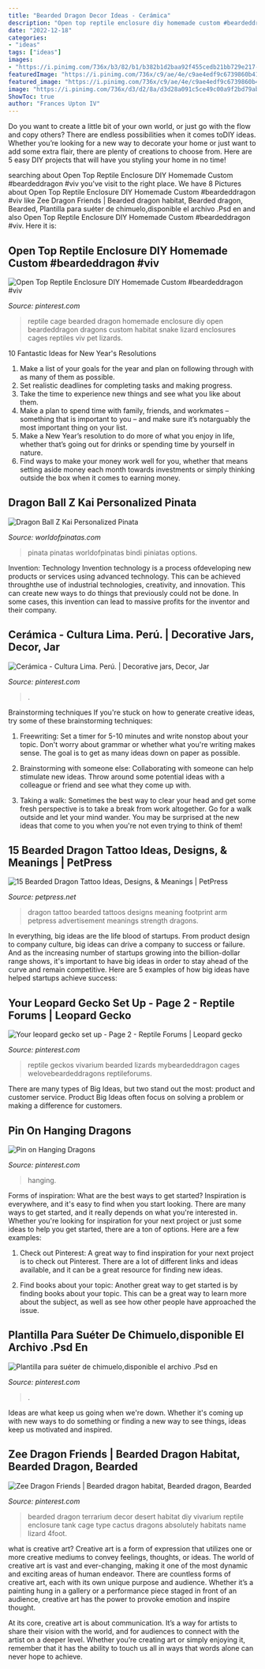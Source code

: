 ```yaml
---
title: "Bearded Dragon Decor Ideas - Cerámica"
description: "Open top reptile enclosure diy homemade custom #beardeddragon #viv"
date: "2022-12-18"
categories:
- "ideas"
tags: ["ideas"]
images:
- "https://i.pinimg.com/736x/b3/82/b1/b382b1d2baa92f455cedb21bb729e217--lima-vase.jpg"
featuredImage: "https://i.pinimg.com/736x/c9/ae/4e/c9ae4edf9c6739860b415bd4dd410290.jpg"
featured_image: "https://i.pinimg.com/736x/c9/ae/4e/c9ae4edf9c6739860b415bd4dd410290.jpg"
image: "https://i.pinimg.com/736x/d3/d2/8a/d3d28a091c5ce49c00a9f2bd79aba396.jpg"
ShowToc: true
author: "Frances Upton IV"
---
```



Do you want to create a little bit of your own world, or just go with the flow and copy others? There are endless possibilities when it comes toDIY ideas. Whether you’re looking for a new way to decorate your home or just want to add some extra flair, there are plenty of creations to choose from. Here are 5 easy DIY projects that will have you styling your home in no time!

	

		
searching about Open Top Reptile Enclosure DIY Homemade Custom #beardeddragon #viv you've visit to the right place. We have 8 Pictures about Open Top Reptile Enclosure DIY Homemade Custom #beardeddragon #viv like Zee Dragon Friends | Bearded dragon habitat, Bearded dragon, Bearded, Plantilla para suéter de chimuelo,disponible el archivo .Psd en and also Open Top Reptile Enclosure DIY Homemade Custom #beardeddragon #viv. Here it is:
		
    
## Open Top Reptile Enclosure DIY Homemade Custom #beardeddragon #viv

<img loading=lazy src="https://i.pinimg.com/736x/84/87/45/84874547a5513f0ec5956d22c5147e6e.jpg" onerror="this.onerror=null;this.src='https://tse4.mm.bing.net/th?id=OIP.Cofo0h9Y4zIjhusLUgwXLAHaFh&amp;pid=15.1';" alt="Open Top Reptile Enclosure DIY Homemade Custom #beardeddragon #viv">

_Source: pinterest.com_

>reptile cage bearded dragon homemade enclosure diy open beardeddragon dragons custom habitat snake lizard enclosures cages reptiles viv pet lizards. 

	

10 Fantastic Ideas for New Year's Resolutions
1. Make a list of your goals for the year and plan on following through with as many of them as possible. 
2. Set realistic deadlines for completing tasks and making progress. 
3. Take the time to experience new things and see what you like about them. 
4. Make a plan to spend time with family, friends, and workmates – something that is important to you – and make sure it’s notarguably the most important thing on your list. 
5. Make a New Year’s resolution to do more of what you enjoy in life, whether that’s going out for drinks or spending time by yourself in nature. 
6. Find ways to make your money work well for you, whether that means setting aside money each month towards investments or simply thinking outside the box when it comes to earning money.

    
## Dragon Ball Z Kai Personalized Pinata

<img loading=lazy src="https://cdn1.bigcommerce.com/server5200/4c994/products/435/images/557/Dragon_Ball_Z_small_Personalized_Pinata__35192.1341799092.1000.1200.jpg?c=2" onerror="this.onerror=null;this.src='https://tse2.mm.bing.net/th?id=OIP.nwpjWkZj2E9yJOlTAkwSiwHaMM&amp;pid=15.1';" alt="Dragon Ball Z Kai Personalized Pinata">

_Source: worldofpinatas.com_

>pinata pinatas worldofpinatas bindi piniatas options. 

	

Invention: Technology
Invention technology is a process ofdeveloping new products or services using advanced technology. This can be achieved throughthe use of industrial technologies, creativity, and innovation. This can create new ways to do things that previously could not be done. In some cases, this invention can lead to massive profits for the inventor and their company.

    
## Cerámica - Cultura Lima. Perú. | Decorative Jars, Decor, Jar

<img loading=lazy src="https://i.pinimg.com/736x/b3/82/b1/b382b1d2baa92f455cedb21bb729e217--lima-vase.jpg" onerror="this.onerror=null;this.src='https://tse4.mm.bing.net/th?id=OIP.vZ8LJ9Tt4AKBIexCvgdCjAD_D1&amp;pid=15.1';" alt="Cerámica - Cultura Lima. Perú. | Decorative jars, Decor, Jar">

_Source: pinterest.com_

>. 

	

Brainstorming techniques
If you're stuck on how to generate creative ideas, try some of these brainstorming techniques:
1. Freewriting: Set a timer for 5-10 minutes and write nonstop about your topic. Don't worry about grammar or whether what you're writing makes sense. The goal is to get as many ideas down on paper as possible.

2. Brainstorming with someone else: Collaborating with someone can help stimulate new ideas. Throw around some potential ideas with a colleague or friend and see what they come up with.

3. Taking a walk: Sometimes the best way to clear your head and get some fresh perspective is to take a break from work altogether. Go for a walk outside and let your mind wander. You may be surprised at the new ideas that come to you when you're not even trying to think of them!

    
## 15 Bearded Dragon Tattoo Ideas, Designs, &amp; Meanings | PetPress

<img loading=lazy src="https://cdn.petpress.net/wp-content/uploads/2020/03/12025534/bearded-dragon-footprint-tattoo-idea.jpg" onerror="this.onerror=null;this.src='https://tse3.mm.bing.net/th?id=OIP.kpF8v-t3_2KRCGWYjyHXdAHaJ4&amp;pid=15.1';" alt="15 Bearded Dragon Tattoo Ideas, Designs, &amp; Meanings | PetPress">

_Source: petpress.net_

>dragon tattoo bearded tattoos designs meaning footprint arm petpress advertisement meanings strength dragons. 

	

In everything, big ideas are the life blood of startups. From product design to company culture, big ideas can drive a company to success or failure. And as the increasing number of startups growing into the billion-dollar range shows, it's important to have big ideas in order to stay ahead of the curve and remain competitive. Here are 5 examples of how big ideas have helped startups achieve success: 
    
## Your Leopard Gecko Set Up - Page 2 - Reptile Forums | Leopard Gecko

<img loading=lazy src="https://i.pinimg.com/736x/74/87/a9/7487a975990ded27dc19c343b0c8beab.jpg" onerror="this.onerror=null;this.src='https://tse4.mm.bing.net/th?id=OIP.fAQJ4R1WQrbIM_yxgGp_rQHaE6&amp;pid=15.1';" alt="Your leopard gecko set up - Page 2 - Reptile Forums | Leopard gecko">

_Source: pinterest.com_

>reptile geckos vivarium bearded lizards mybeardeddragon cages welovebeardeddragons reptileforums. 

	

There are many types of Big Ideas, but two stand out the most: product and customer service. Product Big Ideas often focus on solving a problem or making a difference for customers.

    
## Pin On Hanging Dragons

<img loading=lazy src="https://i.pinimg.com/736x/c9/ae/4e/c9ae4edf9c6739860b415bd4dd410290.jpg" onerror="this.onerror=null;this.src='https://tse2.mm.bing.net/th?id=OIP.SbH0XgEiamZq0dw6403ZAwHaLH&amp;pid=15.1';" alt="Pin on Hanging Dragons">

_Source: pinterest.com_

>hanging. 

	

Forms of inspiration: What are the best ways to get started?
Inspiration is everywhere, and it's easy to find when you start looking. There are many ways to get started, and it really depends on what you're interested in. Whether you're looking for inspiration for your next project or just some ideas to help you get started, there are a ton of options. Here are a few examples:
1. Check out Pinterest: A great way to find inspiration for your next project is to check out Pinterest. There are a lot of different links and ideas available, and it can be a great resource for finding new ideas.

2. Find books about your topic: Another great way to get started is by finding books about your topic. This can be a great way to learn more about the subject, as well as see how other people have approached the issue.


    
## Plantilla Para Suéter De Chimuelo,disponible El Archivo .Psd En

<img loading=lazy src="https://i.pinimg.com/736x/d3/d2/8a/d3d28a091c5ce49c00a9f2bd79aba396.jpg" onerror="this.onerror=null;this.src='https://tse4.mm.bing.net/th?id=OIP.raFZTn7GyMdUzENvZZXzrQHaJp&amp;pid=15.1';" alt="Plantilla para suéter de chimuelo,disponible el archivo .Psd en">

_Source: pinterest.com_

>. 

	

Ideas are what keep us going when we're down. Whether it's coming up with new ways to do something or finding a new way to see things, ideas keep us motivated and inspired.

    
## Zee Dragon Friends | Bearded Dragon Habitat, Bearded Dragon, Bearded

<img loading=lazy src="https://i.pinimg.com/736x/62/fc/05/62fc0591caa9986cd95ac9d15193f52b--bearded-dragon-terrarium-bearded-dragon-vivarium.jpg" onerror="this.onerror=null;this.src='https://tse4.mm.bing.net/th?id=OIP.VaD5FRSyYJXexsDTLMkKdAHaE7&amp;pid=15.1';" alt="Zee Dragon Friends | Bearded dragon habitat, Bearded dragon, Bearded">

_Source: pinterest.com_

>bearded dragon terrarium decor desert habitat diy vivarium reptile enclosure tank cage type cactus dragons absolutely habitats name lizard 4foot. 

	

what is creative art?
Creative art is a form of expression that utilizes one or more creative mediums to convey feelings, thoughts, or ideas. The world of creative art is vast and ever-changing, making it one of the most dynamic and exciting areas of human endeavor.
There are countless forms of creative art, each with its own unique purpose and audience. Whether it’s a painting hung in a gallery or a performance piece staged in front of an audience, creative art has the power to provoke emotion and inspire thought.

At its core, creative art is about communication. It’s a way for artists to share their vision with the world, and for audiences to connect with the artist on a deeper level. Whether you’re creating art or simply enjoying it, remember that it has the ability to touch us all in ways that words alone can never hope to achieve.

